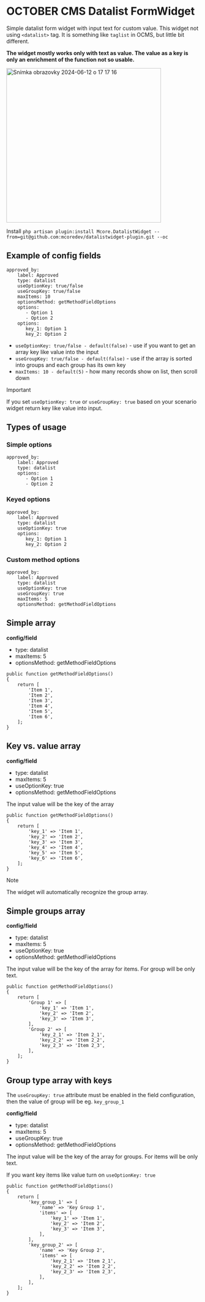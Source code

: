 # OCTOBER CMS Datalist FormWidget
Simple datalist form widget with input text for custom value. This widget not using `<datalist>` tag. It is something like `taglist` in OCMS, but little bit different.

**The widget mostly works only with text as value. The value as a key is only an enrichment of the function not so usable.**

<img width="404" alt="Snímka obrazovky 2024-06-12 o 17 17 16" src="https://github.com/mcoredev/datalistwidget-plugin/assets/18698910/c02c0851-6b81-4003-bf2f-2ff4677e3c53">

Install `php artisan plugin:install Mcore.DatalistWidget --from=git@github.com:mcoredev/datalistwidget-plugin.git --oc`


## Example of config fields
```
approved_by:
    label: Approved
    type: datalist
    useOptionKey: true/false
    useGroupKey: true/false
    maxItems: 10
    optionsMethod: getMethodFieldOptions 
    options:
       - Option 1
       - Option 2
    options:
       key_1: Option 1
       key_2: Option 2
``` 

- `useOptionKey: true/false - default(false)` - use if you want to get an array key like value into the input
- `useGroupKey: true/false - default(false)` - use if the array is sorted into groups and each group has its own key
- `maxItems: 10 - default(5)` - how many records show on list, then scroll down

> [!IMPORTANT]
> If you set `useOptionKey: true` or `useGroupKey: true` based on your scenario widget return key like value into input.


## Types of usage

### Simple options
```
approved_by:
    label: Approved
    type: datalist
    options:
       - Option 1
       - Option 2
```
### Keyed options
```
approved_by:
    label: Approved
    type: datalist
    useOptionKey: true
    options:
       key_1: Option 1
       key_2: Option 2
``` 
### Custom method options
```
approved_by:
    label: Approved
    type: datalist
    useOptionKey: true
    useGroupKey: true
    maxItems: 5
    optionsMethod: getMethodFieldOptions 
``` 
## Simple array

**config/field**
- type: datalist
- maxItems: 5
- optionsMethod: getMethodFieldOptions 

```
public function getMethodFieldOptions()
{
    return [
        'Item 1',
        'Item 2',
        'Item 3',
        'Item 4',
        'Item 5',
        'Item 6',
    ];
}
```

## Key vs. value array

**config/field**
- type: datalist
- maxItems: 5
- useOptionKey: true
- optionsMethod: getMethodFieldOptions

The input value will be the key of the array

```
public function getMethodFieldOptions()
{
    return [
        'key_1' => 'Item 1',
        'key_2' => 'Item 2',
        'key_3' => 'Item 3',
        'key_4' => 'Item 4',
        'key_5' => 'Item 5',
        'key_6' => 'Item 6',
    ];
}
```
> [!NOTE]
> The widget will automatically recognize the group array.

## Simple groups array

**config/field**
- type: datalist
- maxItems: 5
- useOptionKey: true
- optionsMethod: getMethodFieldOptions

The input value will be the key of the array for items. For group will be only text.

```
public function getMethodFieldOptions()
{
    return [
        'Group 1' => [
            'key_1' => 'Item 1',
            'key_2' => 'Item 2',
            'key_3' => 'Item 3',
        ],
        'Group 2' => [
            'key_2_1' => 'Item 2_1',
            'key_2_2' => 'Item 2_2',
            'key_2_3' => 'Item 2_3',
        ],
    ];
}
```

## Group type array with keys
The `useGroupKey: true` attribute must be enabled in the field configuration, then the value of group will be eg. `key_group_1`

**config/field**
- type: datalist
- maxItems: 5
- useGroupKey: true
- optionsMethod: getMethodFieldOptions

The input value will be the key of the array for groups. For items will be only text.

If you want key items like value turn on `useOptionKey: true`

```
public function getMethodFieldOptions()
{
    return [
        'key_group_1' => [
            'name' => 'Key Group 1',
            'items' => [
                'key_1' => 'Item 1',
                'key_2' => 'Item 2',
                'key_3' => 'Item 3',
            ],
        ],
        'key_group_2' => [
            'name' => 'Key Group 2',
            'items' => [
                'key_2_1' => 'Item 2_1',
                'key_2_2' => 'Item 2_2',
                'key_2_3' => 'Item 2_3',
            ],
        ],
    ];
}
```
